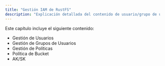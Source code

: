```yaml
---
title: "Gestión IAM de RustFS"
description: "Explicación detallada del contenido de usuario/grupo de usuarios/políticas/AK&SK y otros en RustFS."
---
```


Este capítulo incluye el siguiente contenido:

- Gestión de Usuarios
- Gestión de Grupos de Usuarios
- Gestión de Políticas
- Política de Bucket
- AK/SK